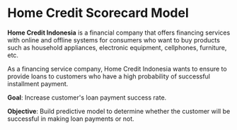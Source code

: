 # Home Credit Scorecard Model

**Home Credit Indonesia** is a financial company that offers financing services with online and offline systems for consumers who want to buy products such as household appliances, electronic equipment, cellphones, furniture, etc.

As a financing service company, Home Credit Indonesia wants to ensure to provide loans to customers who have a high probability of successful installment payment.

**Goal**: Increase customer's loan payment success rate.

**Objective**: Build predictive model to determine whether the customer will be successful in making loan payments or not.
